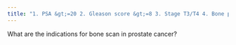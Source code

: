 ```yaml
---
title: "1. PSA &gt;=20 2. Gleason score &gt;=8 3. Stage T3/T4 4. Bone pain"
---
```

What are the indications for bone scan in prostate cancer?

